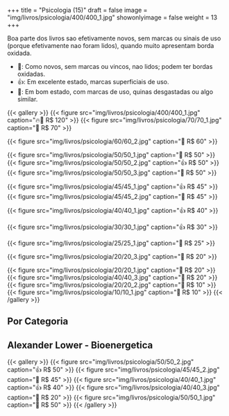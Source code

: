 +++
title = "Psicologia (15)"
draft = false
image = "img/livros/psicologia/400/400_1.jpg"
showonlyimage = false
weight = 13
+++
<!--more-->

Boa parte dos livros sao efetivamente novos, sem marcas ou sinais de uso (porque efetivamente nao foram lidos), quando muito apresentam borda oxidada.

- 💖: Como novos, sem marcas ou vincos, nao lidos; podem ter bordas oxidadas.
- 👍: Em excelente estado, marcas superficiais de uso.
- 🤔: Em bom estado, com marcas de uso, quinas desgastadas ou algo similar. 

{{< gallery >}}
{{< figure src="img/livros/psicologia/400/400_1.jpg" caption="🔥💖 R$ 120" >}}
{{< figure src="img/livros/psicologia/70/70_1.jpg" caption="💖 R$ 70" >}}


{{< figure src="img/livros/psicologia/60/60_2.jpg" caption="💖 R$ 60" >}}

{{< figure src="img/livros/psicologia/50/50_1.jpg" caption="💖 R$ 50" >}}
{{< figure src="img/livros/psicologia/50/50_2.jpg" caption="👍 R$ 50" >}}
{{< figure src="img/livros/psicologia/50/50_3.jpg" caption="💖 R$ 50" >}}

{{< figure src="img/livros/psicologia/45/45_1.jpg" caption="👍 R$ 45" >}}
{{< figure src="img/livros/psicologia/45/45_2.jpg" caption="💖 R$ 45" >}}

{{< figure src="img/livros/psicologia/40/40_1.jpg" caption="👍 R$ 40" >}}

{{< figure src="img/livros/psicologia/30/30_1.jpg" caption="👍 R$ 30" >}}

{{< figure src="img/livros/psicologia/25/25_1.jpg" caption="💖 R$ 25" >}}

{{< figure src="img/livros/psicologia/20/20_3.jpg" caption="💖 R$ 20" >}}

{{< figure src="img/livros/psicologia/20/20_1.jpg" caption="🤔 R$ 20" >}}
{{< figure src="img/livros/psicologia/40/40_3.jpg" caption="🤔 R$ 20" >}}
{{< figure src="img/livros/psicologia/20/20_2.jpg" caption="🤔 R$ 10" >}}
{{< figure src="img/livros/psicologia/10/10_1.jpg" caption="🤔 R$ 10" >}}
{{< /gallery >}}

## Por Categoria

## Alexander Lower - Bioenergetica

{{< gallery >}}
{{< figure src="img/livros/psicologia/50/50_2.jpg" caption="👍 R$ 50" >}}
{{< figure src="img/livros/psicologia/45/45_2.jpg" caption="💖 R$ 45" >}}
{{< figure src="img/livros/psicologia/40/40_1.jpg" caption="👍 R$ 40" >}}
{{< figure src="img/livros/psicologia/40/40_3.jpg" caption="🤔 R$ 20" >}}
{{< figure src="img/livros/psicologia/50/50_1.jpg" caption="💖 R$ 50" >}}
{{< /gallery >}}
